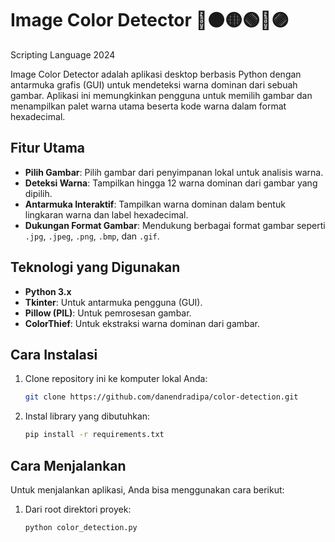 # Image Color Detector 🔴🟠🟡🟢🔵🟣
Scripting Language 2024

Image Color Detector adalah aplikasi desktop berbasis Python dengan antarmuka grafis (GUI) untuk mendeteksi warna dominan dari sebuah gambar. Aplikasi ini memungkinkan pengguna untuk memilih gambar dan menampilkan palet warna utama beserta kode warna dalam format hexadecimal.

## Fitur Utama

- **Pilih Gambar**: Pilih gambar dari penyimpanan lokal untuk analisis warna.
- **Deteksi Warna**: Tampilkan hingga 12 warna dominan dari gambar yang dipilih.
- **Antarmuka Interaktif**: Tampilkan warna dominan dalam bentuk lingkaran warna dan label hexadecimal.
- **Dukungan Format Gambar**: Mendukung berbagai format gambar seperti `.jpg`, `.jpeg`, `.png`, `.bmp`, dan `.gif`.

## Teknologi yang Digunakan

- **Python 3.x**
- **Tkinter**: Untuk antarmuka pengguna (GUI).
- **Pillow (PIL)**: Untuk pemrosesan gambar.
- **ColorThief**: Untuk ekstraksi warna dominan dari gambar.

## Cara Instalasi

1. Clone repository ini ke komputer lokal Anda:
    ```bash
    git clone https://github.com/danendradipa/color-detection.git
    ```

2. Instal library yang dibutuhkan:
    ```bash
    pip install -r requirements.txt
    ```

## Cara Menjalankan
Untuk menjalankan aplikasi, Anda bisa menggunakan cara berikut:

1. Dari root direktori proyek:
    ```bash
    python color_detection.py
    ```

